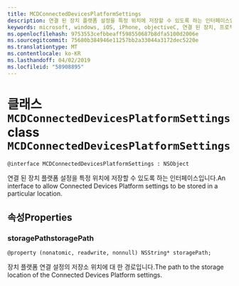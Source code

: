 ```yaml
---
title: MCDConnectedDevicesPlatformSettings
description: 연결 된 장치 플랫폼 설정을 특정 위치에 저장할 수 있도록 하는 인터페이스입니다.
keywords: microsoft, windows, iOS, iPhone, objectiveC, 연결 된 장치, 프로젝트 로마
ms.openlocfilehash: 9753553cefbbeaff598550687b8dfa5100d2006e
ms.sourcegitcommit: 75680b384946e11257bb2a33044a3172dec5220e
ms.translationtype: MT
ms.contentlocale: ko-KR
ms.lasthandoff: 04/02/2019
ms.locfileid: "58908895"
---
```

# <a name="class-mcdconnecteddevicesplatformsettings"></a><span data-ttu-id="b123d-104">클래스 `MCDConnectedDevicesPlatformSettings`</span><span class="sxs-lookup"><span data-stu-id="b123d-104">class `MCDConnectedDevicesPlatformSettings`</span></span> 

```
@interface MCDConnectedDevicesPlatformSettings : NSObject
```  
<span data-ttu-id="b123d-105">연결 된 장치 플랫폼 설정을 특정 위치에 저장할 수 있도록 하는 인터페이스입니다.</span><span class="sxs-lookup"><span data-stu-id="b123d-105">An interface to allow Connected Devices Platform settings to be stored in a particular location.</span></span>  

## <a name="properties"></a><span data-ttu-id="b123d-106">속성</span><span class="sxs-lookup"><span data-stu-id="b123d-106">Properties</span></span>

### <a name="storagepath"></a><span data-ttu-id="b123d-107">storagePath</span><span class="sxs-lookup"><span data-stu-id="b123d-107">storagePath</span></span>
`@property (nonatomic, readwrite, nonnull) NSString* storagePath;`

<span data-ttu-id="b123d-108">장치 플랫폼 연결 설정의 저장소 위치에 대 한 경로입니다.</span><span class="sxs-lookup"><span data-stu-id="b123d-108">The path to the storage location of the Connected Devices Platform settings.</span></span>